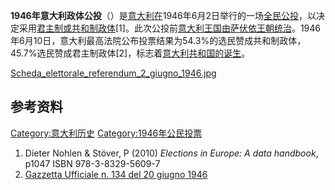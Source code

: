 **1946年意大利政体公投**（）是[意大利在](../Page/意大利.md "wikilink")1946年6月2日举行的一场[全民公投](../Page/全民公投.md "wikilink")，以决定采用[君主制或](../Page/君主制.md "wikilink")[共和制政体](../Page/共和制.md "wikilink")\[1\]。此次公投前[意大利王国由](../Page/意大利王國_\(1861年–1946年\).md "wikilink")[萨伏依王朝统治](../Page/萨伏依王朝.md "wikilink")。1946年6月10日，意大利最高法院公布投票结果为54.3%的选民赞成共和制政体，45.7%选民赞成君主制政体\[2\]，标志着[意大利共和国的诞生](../Page/意大利共和国.md "wikilink")。

[Scheda_elettorale_referendum_2_giugno_1946.jpg](https://zh.wikipedia.org/wiki/File:Scheda_elettorale_referendum_2_giugno_1946.jpg "fig:Scheda_elettorale_referendum_2_giugno_1946.jpg")

## 参考资料

[Category:意大利历史](https://zh.wikipedia.org/wiki/Category:意大利历史 "wikilink")
[Category:1946年公民投票](https://zh.wikipedia.org/wiki/Category:1946年公民投票 "wikilink")

1.  Dieter Nohlen & Stöver, P (2010) *Elections in Europe: A data
    handbook*, p1047 ISBN 978-3-8329-5609-7
2.  [Gazzetta Ufficiale n. 134 del 20
    giugno 1946](http://www.gazzettaufficiale.it/do/gazzetta/downloadPdf?dataPubblicazioneGazzetta=19460620&numeroGazzetta=134&tipoSerie=FO&tipoSupplemento=GU&numeroSupplemento=0&estensione=pdf&edizione=90)